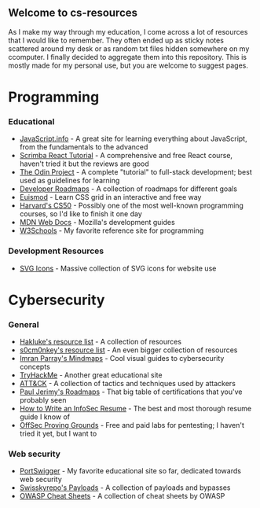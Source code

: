 ## Welcome to cs-resources
As I make my way through my education, I come across a lot of resources that I would like to remember. They often ended up as sticky notes scattered around my desk or as random txt files hidden somewhere on my ccomputer. I finally decided to aggregate them into this repository. This is mostly made for my personal use, but you are welcome to suggest pages.


# Programming
### Educational
- [JavaScript.info](https://javascript.info/) - A great site for learning everything about JavaScript, from the fundamentals to the advanced
- [Scrimba React Tutorial](https://scrimba.com/learn/learnreact#) - A comprehensive and free React course, haven't tried it but the reviews are good
- [The Odin Project](https://www.theodinproject.com/) - A complete "tutorial" to full-stack development; best used as guidelines for learning
- [Developer Roadmaps](https://roadmap.sh/) - A collection of roadmaps for different goals
- [Euismod](https://www.euismod.dev/#/) - Learn CSS grid in an interactive and free way
- [Harvard's CS50](https://pll.harvard.edu/course/cs50-introduction-computer-science?delta=0) - Possibly one of the most well-known programming courses, so I'd like to finish it one day
- [MDN Web Docs](https://developer.mozilla.org/en-US/docs/Learn) - Mozilla's development guides
- [W3Schools](https://www.w3schools.com/) - My favorite reference site for programming

### Development Resources
- [SVG Icons](https://tablericons.com/) - Massive collection of SVG icons for website use



# Cybersecurity
### General
- [Hakluke's resource list](https://labs.detectify.com/2021/08/24/hakluke-list-resources-for-beginner-hackers-2021/) - A collection of resources
- [s0cm0nkey's resource list](https://s0cm0nkey.gitbook.io/s0cm0nkeys-security-reference-guide/) - An even bigger collection of resources
- [Imran Parray's Mindmaps](https://github.com/imran-parray/Mind-Maps) - Cool visual guides to cybersecurity concepts
- [TryHackMe](https://tryhackme.com/hacktivities) - Another great educational site
- [ATT&CK](https://attack.mitre.org/) - A collection of tactics and techniques used by attackers
- [Paul Jerimy's Roadmaps](https://pauljerimy.com/security-certification-roadmap/) - That big table of certifications that you've probably seen
- [How to Write an InfoSec Resume](https://bytebreach.com/how-to-write-an-infosec-resume/) - The best and most thorough resume guide I know of
- [OffSec Proving Grounds](https://www.offensive-security.com/labs/individual/) - Free and paid labs for pentesting; I haven't tried it yet, but I want to

### Web security
- [PortSwigger](https://portswigger.net/web-security/dashboard) - My favorite educational site so far, dedicated towards web security
- [Swisskyrepo's Payloads](https://github.com/swisskyrepo/PayloadsAllTheThings) - A collection of payloads and bypasses
- [OWASP Cheat Sheets](https://github.com/OWASP/CheatSheetSeries) - A collection of cheat sheets by OWASP
